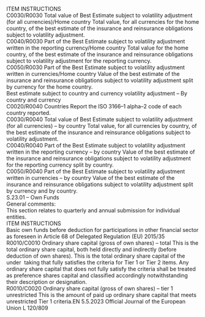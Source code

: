  
ITEM  INSTRUCTIONS  
C0030/R0030  Total value of Best Estimate 
subject to volatility adjustment 
(for all currencies)/Home 
country  Total value, for all currencies for the home country, of the best estimate of the 
insurance and reinsurance obligations subject to volatility adjustment.  
C0040/R0030  Part of the Best Estimate 
subject to volatility adjustment 
written in the reporting 
currency/Home country  Total value for the home country, of the best estimate of the insurance and 
reinsurance obligations subject to volatility adjustment for the reporting currency.  
C0050/R0030  Part of the Best Estimate 
subject to volatility adjustment 
written in currencies/Home 
country  Value of the best estimate of the insurance and reinsurance obligations subject to 
volatility adjustment split by currency for the home country.  
Best estimate subject to country and currency volatility adjustment – By country and currency  
C0020/R0040  Countries  Report the ISO 3166–1 alpha–2 code of each country reported.  
C0030/R0040  Total value of Best Estimate 
subject to volatility adjustment 
(for all currencies) – by 
country  Total value, for all currencies by country, of the best estimate of the insurance and 
reinsurance obligations subject to volatility adjustment.  
C0040/R0040  Part of the Best Estimate 
subject to volatility adjustment 
written in the reporting 
currency – by country  Value of the best estimate of the insurance and reinsurance obligations subject to 
volatility adjustment for the reporting currency split by country.  
C0050/R0040  Part of the Best Estimate 
subject to volatility adjustment 
written in currencies – by 
country  Value of the best estimate of the insurance and reinsurance obligations subject to 
volatility adjustment split by currency and by country.  
S.23.01 – Own Funds  
General comments:  
This section relates to quarterly and annual submission for individual entities.  
ITEM  INSTRUCTIONS  
Basic own funds before deduction for participations in other financial sector as foreseen in Article 68 of Delegated Regulation  (EU) 2015/35  
R0010/C0010  Ordinary share capital (gross 
of own shares) – total  This is the total ordinary share capital, both held directly and indirectly (before 
deduction of own shares). This is the total ordinary share capital of the under ­
taking that fully satisfies the criteria for Tier 1 or Tier 2 items. Any ordinary share 
capital that does not fully satisfy the criteria shall be treated as preference shares 
capital and classified accordingly notwithstanding their description or designation.  
R0010/C0020  Ordinary share capital (gross 
of own shares) – tier 1 
unrestricted  This is the amount of paid up ordinary share capital that meets unrestricted Tier 1 
criteria.EN  5.5.2023 Official Journal of the European Union L 120/809